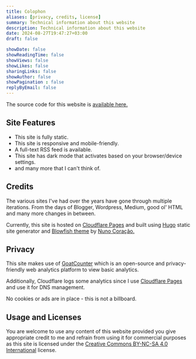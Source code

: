 ```yaml
---
title: Colophon
aliases: [privacy, credits, license]
summary: Technical information about this website
description: Technical information about this website
date: 2024-08-27T19:47:27+03:00
draft: false

showDate: false
showReadingTime: false
showViews: false
showLikes: false
sharingLinks: false
showAuthor: false
showPagination : false
replyByEmail: false
---
```


The source code for this website is [available here.](https://github.com/insidemordecai/insidemordecai.com)

## Site Features

- This site is fully static.
- This site is responsive and mobile-friendly.
- A full-text RSS feed is available.
- This site has dark mode that activates based on your browser/device settings.
- and many more that I can't think of. 

## Credits 

The various sites I've had over the years have gone through multiple iterations. From the days of Blogger, Wordpress, Medium, good ol' HTML and many more changes in between. 

Currently, this site is hosted on [Cloudflare Pages](https://pages.cloudflare.com/) and built using [Hugo](https://gohugo.io/) static site generator and [Blowfish theme](https://blowfish.page/) by [Nuno Coração.](https://n9o.xyz/) 

## Privacy 

This site makes use of [GoatCounter](https://www.goatcounter.com/) which is an open-source and privacy-friendly web analytics platform to view basic analytics. 

Additionally, Cloudflare logs some analytics since I use [Cloudflare Pages](https://pages.cloudflare.com/) and use it for DNS management.

No cookies or ads are in place - this is not a billboard.

## Usage and Licenses 

You are welcome to use any content of this website provided you give appropriate credit to me and refrain from using it for commercial purposes as this site is licensed under the [Creative Commons BY-NC-SA 4.0 International](https://creativecommons.org/licenses/by-nc-sa/4.0/) license. 
